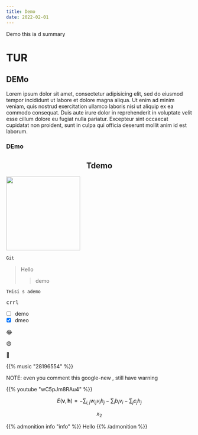 ```yaml
---
title: Demo
date: 2022-02-01
---
```


Demo this ia d summary

<!--![Hello](https://cdn.jsDelivr.net/gh/oeyoews/img/oeyoew.jpeg)-->
<!--more-->

# TUR

## DEMo

Lorem ipsum dolor sit amet, consectetur adipisicing elit, sed do eiusmod tempor incididunt ut labore et dolore magna aliqua. Ut enim ad minim veniam, quis nostrud exercitation ullamco laboris nisi ut aliquip ex ea commodo consequat. Duis aute irure dolor in reprehenderit in voluptate velit esse cillum dolore eu fugiat nulla pariatur. Excepteur sint occaecat cupidatat non proident, sunt in culpa qui officia deserunt mollit anim id est laborum.

### DEmo

<h2 align="center"> Tdemo
</h2>
<img src="https://cdn.jsDelivr.net/gh/oeyoews/img/oeyoew.jpeg" width="200"/>

```sh
Git
```

> Hello
>> demo

```
THisi s ademo
```

<kbd> crrl </kbd>

- [ ] demo
- [x] dmeo

:joy:

:smile:

:tada:

{{% music "28196554" %}}

NOTE: even you comment this google-new , still have warning

{{% youtube "wC5pJm8RAu4" %}}

$$
E(\mathbf{v}, \mathbf{h}) = -\sum_{i,j}w_{ij}v_i h_j - \sum_i b_i v_i - \sum_j c_j h_j
$$

$$ x_2 $$

{{% admonition info "info" %}}
Hello
{{% /admonition %}}
